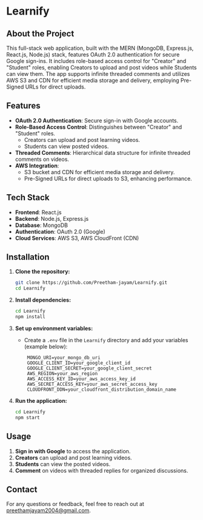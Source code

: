 # Learnify

## About the Project

This full-stack web application, built with the MERN (MongoDB, Express.js, React.js, Node.js) stack, features OAuth 2.0 authentication for secure Google sign-ins. It includes role-based access control for "Creator" and "Student" roles, enabling Creators to upload and post videos while Students can view them. The app supports infinite threaded comments and utilizes AWS S3 and CDN for efficient media storage and delivery, employing Pre-Signed URLs for direct uploads.

## Features

- **OAuth 2.0 Authentication**: Secure sign-in with Google accounts.
- **Role-Based Access Control**: Distinguishes between "Creator" and "Student" roles.
  - Creators can upload and post learning videos.
  - Students can view posted videos.
- **Threaded Comments**: Hierarchical data structure for infinite threaded comments on videos.
- **AWS Integration**: 
  - S3 bucket and CDN for efficient media storage and delivery.
  - Pre-Signed URLs for direct uploads to S3, enhancing performance.

## Tech Stack

- **Frontend**: React.js
- **Backend**: Node.js, Express.js
- **Database**: MongoDB
- **Authentication**: OAuth 2.0 (Google)
- **Cloud Services**: AWS S3, AWS CloudFront (CDN)

## Installation

1. **Clone the repository:**
   ```bash
   git clone https://github.com/Preetham-jayam/Learnify.git
   cd Learnify
   ```

2. **Install dependencies:**
   ```bash
   cd Learnify
   npm install
   ```

3. **Set up environment variables:**
   - Create a `.env` file in the `Learnify` directory and add your variables (example below):
     ```env
      MONGO_URI=your_mongo_db_uri
      GOOGLE_CLIENT_ID=your_google_client_id
      GOOGLE_CLIENT_SECRET=your_google_client_secret
      AWS_REGION=your_aws_region
      AWS_ACCESS_KEY_ID=your_aws_access_key_id
      AWS_SECRET_ACCESS_KEY=your_aws_secret_access_key
      CLOUDFRONT_DDN=your_cloudfront_distribution_domain_name
     ```

4. **Run the application:**
   ```bash
   cd Learnify
   npm start
   ```

## Usage

1. **Sign in with Google** to access the application.
2. **Creators** can upload and post learning videos.
3. **Students** can view the posted videos.
4. **Comment** on videos with threaded replies for organized discussions.


## Contact

For any questions or feedback, feel free to reach out at preethamjayam2004@gmail.com.